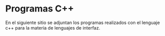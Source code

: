# Programas C++

En el siguiente sitio se adjuntan los programas realizados con el lenguaje c++ para la materia de lenguajes de interfaz.
